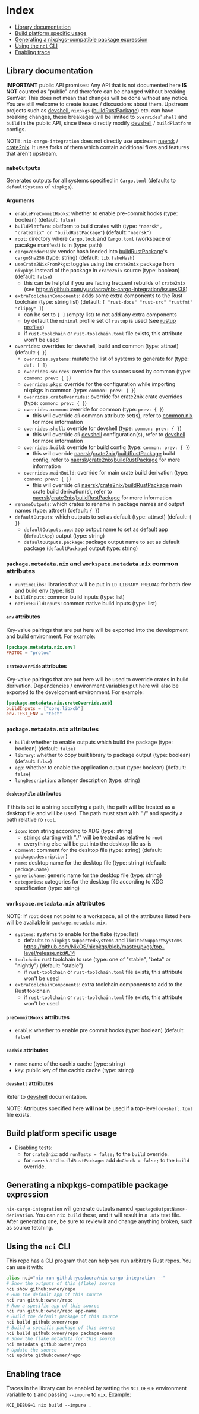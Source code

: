 # Index

- [Library documentation](#library-documentation)
- [Build platform specific usage](#build-platform-specific-usage)
- [Generating a nixpkgs-compatible package expression](#generating-a-nixpkgs-compatible-package-expression)
- [Using the `nci` CLI](#using-the-nci-cli)
- [Enabling trace](#enabling-trace)

## Library documentation

**IMPORTANT** public API promises: Any API that is not documented here **IS NOT** counted
as "public" and therefore can be changed without breaking SemVer. This does not mean that
changes will be done without any notice. You are still welcome to create issues / discussions
about them. Upstream projects such as [devshell], `nixpkgs` ([buildRustPackage]) etc. can have
breaking changes, these breakages will be limited to `overrides`' `shell` and `build` in the
public API, since these directly modify [devshell] / `buildPlatform` configs.

NOTE: `nix-cargo-integration` does not directly use upstream [naersk] / [crate2nix]. It uses
forks of them which contain additional fixes and features that aren't upstream.

### `makeOutputs`

Generates outputs for all systems specified in `Cargo.toml` (defaults to `defaultSystems` of `nixpkgs`).

#### Arguments

- `enablePreCommitHooks`: whether to enable pre-commit hooks (type: boolean) (default: `false`)
- `buildPlatform`: platform to build crates with (type: `"naersk", "crate2nix" or "buildRustPackage"`) (default: `"naersk"`)
- `root`: directory where `Cargo.lock` and `Cargo.toml` (workspace or pacakge manifest) is in (type: path)
- `cargoVendorHash`: vendor hash feeded into [buildRustPackage]'s `cargoSha256` (type: string) (default: `lib.fakeHash`)
- `useCrate2NixFromPkgs`: toggles using the `crate2nix` package from `nixpkgs` instead of the package in `crate2nix` source (type: boolean) (default: `false`)
    - this can be helpful if you are facing frequent rebuilds of `crate2nix` (see https://github.com/yusdacra/nix-cargo-integration/issues/38)
- `extraToolchainComponents`: adds some extra components to the Rust toolchain (type: string list) (default: `[ "rust-docs" "rust-src" "rustfmt" "clippy" ]`)
    - can be set to `[ ]` (empty list) to not add any extra components
    - by default the `minimal` profile set of `rustup` is used (see [rustup profiles])
    - if `rust-toolchain` or `rust-toolchain.toml` file exists, this attribute won't be used
- `overrides`: overrides for devshell, build and common (type: attrset) (default: `{ }`)
    - `overrides.systems`: mutate the list of systems to generate for (type: `def: [ ]`)
    - `overrides.sources`: override for the sources used by common (type: `common: prev: { }`)
    - `overrides.pkgs`: override for the configuration while importing nixpkgs in common (type: `common: prev: { }`)
    - `overrides.crateOverrides`: override for crate2nix crate overrides (type: `common: prev: { }`)
    - `overrides.common`: override for common (type: `prev: { }`)
        - this will override *all* common attribute set(s), refer to [common.nix](./common.nix) for more information
    - `overrides.shell`: override for devshell (type: `common: prev: { }`)
        - this will override *all* [devshell] configuration(s), refer to [devshell] for more information
    - `overrides.build`: override for build config (type: `common: prev: { }`)
        - this will override [naersk]/[crate2nix]/[buildRustPackage] build config, refer to [naersk]/[crate2nix]/[buildRustPackage] for more information
    - `overrides.mainBuild`: override for main crate build derivation (type: `common: prev: { }`)
        - this will override *all* [naersk]/[crate2nix]/[buildRustPackage] main crate build derivation(s), refer to [naersk]/[crate2nix]/[buildRustPackage] for more information
- `renameOutputs`: which crates to rename in package names and output names (type: attrset) (default: `{ }`)
- `defaultOutputs`: which outputs to set as default (type: attrset) (default: `{ }`)
    - `defaultOutputs.app`: app output name to set as default app (`defaultApp`) output (type: string)
    - `defaultOutputs.package`: package output name to set as default package (`defaultPackage`) output (type: string)

### `package.metadata.nix` and `workspace.metadata.nix` common attributes

- `runtimeLibs`: libraries that will be put in `LD_LIBRARY_PRELOAD` for both dev and build env (type: list)
- `buildInputs`: common build inputs (type: list)
- `nativeBuildInputs`: common native build inputs (type: list)

#### `env` attributes

Key-value pairings that are put here will be exported into the development and build environment.
For example:
```toml
[package.metadata.nix.env]
PROTOC = "protoc"
```

#### `crateOverride` attributes

Key-value pairings that are put here will be used to override crates in build derivation.
Dependencies / environment variables put here will also be exported to the development environment.
For example:
```toml
[package.metadata.nix.crateOverride.xcb]
buildInputs = ["xorg.libxcb"]
env.TEST_ENV = "test"
```

### `package.metadata.nix` attributes

- `build`: whether to enable outputs which build the package (type: boolean) (default: `false`)
- `library`: whether to copy built library to package output (type: boolean) (default: `false`)
- `app`: whether to enable the application output (type: boolean) (default: `false`)
- `longDescription`: a longer description (type: string)

#### `desktopFile` attributes

If this is set to a string specifying a path, the path will be treated as a desktop file and will be used.
The path must start with "./" and specify a path relative ro `root`. 

- `icon`: icon string according to XDG (type: string)
    - strings starting with "./" will be treated as relative to `root`
    - everything else will be put into the desktop file as-is
- `comment`: comment for the desktop file (type: string) (default: `package.description`)
- `name`: desktop name for the desktop file (type: string) (default: `package.name`)
- `genericName`: generic name for the desktop file (type: string)
- `categories`: categories for the desktop file according to XDG specification (type: string)

### `workspace.metadata.nix` attributes

NOTE: If `root` does not point to a workspace, all of the attributes listed here
will be available in `package.metadata.nix`.

- `systems`: systems to enable for the flake (type: list)
    - defaults to `nixpkgs` `supportedSystems` and `limitedSupportSystems` https://github.com/NixOS/nixpkgs/blob/master/pkgs/top-level/release.nix#L14
- `toolchain`: rust toolchain to use (type: one of "stable", "beta" or "nightly") (default: "stable")
    - if `rust-toolchain` or `rust-toolchain.toml` file exists, this attribute won't be used
- `extraToolchainComponents`: extra toolchain components to add to the Rust toolchain
    - if `rust-toolchain` or `rust-toolchain.toml` file exists, this attribute won't be used

#### `preCommitHooks` attributes

- `enable`: whether to enable pre commit hooks (type: boolean) (default: `false`)

#### `cachix` attributes

- `name`: name of the cachix cache (type: string)
- `key`: public key of the cachix cache (type: string)

#### `devshell` attributes

Refer to [devshell] documentation.

NOTE: Attributes specified here **will not** be used if a top-level `devshell.toml` file exists.

## Build platform specific usage

- Disabling tests:
    - for `crate2nix`: add `runTests = false;` to the `build` override.
    - for `naersk` and `buildRustPackage`: add `doCheck = false;` to the `build` override.

## Generating a nixpkgs-compatible package expression

`nix-cargo-integration` will generate outputs named `<packageOutputName>-derivation`.
You can `nix build` these, and it will result in a `.nix` text file. After generating one,
be sure to review it and change anything broken, such as source fetching.

## Using the `nci` CLI

This repo has a CLI program that can help you run arbitrary Rust repos. You can use it with:
```bash
alias nci="nix run github:yusdacra/nix-cargo-integration --"
# Show the outputs of this (flake) source
nci show github:owner/repo
# Run the default app of this source
nci run github:owner/repo
# Run a specific app of this source
nci run github:owner/repo app-name
# Build the default package of this source
nci build github:owner/repo
# Build a specific package of this source
nci build github:owner/repo package-name
# Show the flake metadata for this source
nci metadata github:owner/repo
# Update the source
nci update github:owner/repo
```

## Enabling trace

Traces in the library can be enabled by setting the `NCI_DEBUG` environment
variable to `1` and passing `--impure` to `nix`. Example:
```
NCI_DEBUG=1 nix build --impure .
```

[devshell]: https://github.com/numtide/devshell "devshell"
[naersk]: https://github.com/nmattia/naersk "naersk"
[crate2nix]: https://github.com/kolloch/crate2nix "crate2nix"
[flake-compat]: https://github.com/edolstra/flake-compat "flake-compat"
[buildRustPackage]: https://github.com/NixOS/nixpkgs/blob/master/doc/languages-frameworks/rust.section.md#compiling-rust-applications-with-cargo-compiling-rust-applications-with-cargo "buildRustPackage"
[rustup profiles]: https://rust-lang.github.io/rustup/concepts/profiles.html "rustup profiles"